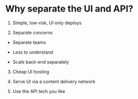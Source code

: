 # Why separate the UI and API?

1. Simple, low-risk, UI only deploys

2. Separate concerns

  *  Separate teams
  
  *  Less to understand
  
  *  Scale back-end separately

3. Cheap UI hosting

4. Serve UI via a content delivery network

5. Use the API tech you like